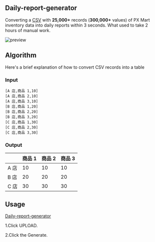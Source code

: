 ## Daily-report-generator
Converting a [CSV](https://en.wikipedia.org/wiki/Comma-separated_values) with **25,000+** records (**300,000+** values) of PX Mart inventory data into daily reports within 3 seconds. What used to take 2 hours of manual work.

![preview](https://github.com/chienniman/Daily-report-generator/assets/97031067/04738835-7670-4d1b-a090-16875b5d67ec)

## Algorithm
Here's a brief explanation of how to convert CSV records into a table
### Input
```
[A 店,商品 1,10] 
[A 店,商品 2,10] 
[A 店,商品 3,10] 
[B 店,商品 1,20] 
[B 店,商品 2,20] 
[B 店,商品 3,20] 
[C 店,商品 1,30] 
[C 店,商品 2,30]
[C 店,商品 3,30]
```
### Output
|  | 商品 1 | 商品 2 | 商品 3 |
| -------- | -------- | -------- | -------- |
| A  店    | 10     | 10     | 10     |
| B  店    | 20     | 20     | 20     |
| C  店    | 30     | 30     | 30     |

## Usage
[Daily-report-generator](https://www.boris.idv.tw/Daily-report-generator/)

1.Click UPLOAD.

2.Click the Generate.
